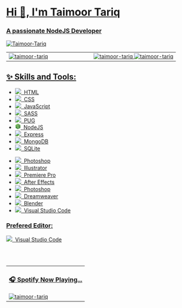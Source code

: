 <a href="#">
<h1>Hi 👋, I'm Taimoor Tariq</h1>
<h3>A passionate NodeJS Developer</h3>

<p>
<img alt="Taimoor-Tariq" src="https://komarev.com/ghpvc/?username=Taimoor-Tariq&label=Profile%20views&color=018e7e&style=flat-square" />
<!--     <img alt="GitHub followers" src="https://img.shields.io/github/followers/taimoor-tariq?style=flat-square"> -->
<!--     <img alt="Twitter Follow" src="https://img.shields.io/twitter/follow/_TaimoorTariq?style=flat-square"> -->
<!--     <img alt="Discord" src="https://img.shields.io/discord/790724326722633758?label=discord&style=flat-square"> -->
</p>

<!-- <p><img src="https://metrics.lecoq.io/Taimoor-Tariq" alt="taimoor-tariq" width="50%" /></p> -->
<!-- <p><img src="https://github-readme-streak-stats.herokuapp.com/?user=taimoor-tariq&theme=dark" alt="taimoor-tariq" width="50%" /></p> -->
<!-- <p><img src="https://github-readme-stats.vercel.app/api?username=taimoor-tariq&show_icons=true&theme=dark&locale=en&count_private=true" alt="taimoor-tariq" /></p> -->
<!-- <p><img src="https://readme-spotify.taimoor-tariq.vercel.app/api/spotify" alt="taimoor-tariq" width="50%" /></p> -->
<!-- <p><img src="https://github-readme-stats.vercel.app/api/top-langs?username=taimoor-tariq&show_icons=true&theme=dark&locale=en&layout=compact" alt="taimoor-tariq" /></p> -->

<table width="100%">
  <tr>
    <td width="50%">
      <img src="https://metrics.lecoq.io/Taimoor-Tariq" alt="taimoor-tariq" width="100%" />
    </td>
    <td>
      <img src="https://github-readme-stats.vercel.app/api/top-langs?username=taimoor-tariq&show_icons=true&theme=dark&locale=en&layout=compact" alt="taimoor-tariq" width="100%" />
      <img src="https://github-readme-stats.vercel.app/api?username=taimoor-tariq&show_icons=true&theme=dark&locale=en&count_private=true" alt="taimoor-tariq" width="100%" />
    </td>
  </tr>
</table>

<h2>✨ Skills and Tools:</h2>
<ul>
  <li><img src="https://cdn.icon-icons.com/icons2/2107/PNG/512/file_type_html_icon_130541.png" width="15px">&nbsp; HTML</li>
  <li><img src="https://cdn.icon-icons.com/icons2/2107/PNG/512/file_type_css_icon_130661.png" width="15px">&nbsp; CSS</li>
  <li><img src="https://cdn.icon-icons.com/icons2/2108/PNG/512/javascript_icon_130900.png" width="15px">&nbsp; JavaScript</li>
  <li><img src="https://cdn.icon-icons.com/icons2/2108/PNG/512/sass_icon_130835.png" width="15px">&nbsp; SASS</li>
  <li><img src="https://cdn.icon-icons.com/icons2/2107/PNG/512/file_type_pug_icon_130225.png" width="15px">&nbsp; PUG</li>
  <li><img src="https://raw.githubusercontent.com/github/explore/80688e429a7d4ef2fca1e82350fe8e3517d3494d/topics/nodejs/nodejs.png" width="15px">&nbsp; NodeJS</li>
  <li><img src="https://cdn.icon-icons.com/icons2/2107/PNG/512/file_type_node_icon_130301.png" width="15px">&nbsp; Express</li>
  <li><img src="https://cdn.icon-icons.com/icons2/2415/PNG/512/mongodb_original_logo_icon_146424.png" width="15px">&nbsp; MongoDB</li>
  <li><img src="https://cdn.icon-icons.com/icons2/2107/PNG/512/file_type_sqlite_icon_130153.png" width="15px">&nbsp; SQLite</li>
</ul>
<ul>
  <li><img src="https://cdn.icon-icons.com/icons2/1088/PNG/512/1485282157-adobe-photoshop-raster-graphics-editor-cc-creative-cloud_78285.png" width="15px">&nbsp; Photoshop</li>
  <li><img src="https://cdn.icon-icons.com/icons2/1088/PNG/512/1485282143-adobe-illustrator-cc-creative-cloud_78298.png" width="15px">&nbsp; Illustrator</li>
  <li><img src="https://cdn.icon-icons.com/icons2/1088/PNG/512/1485282149-adobe-premiere-pro-cc-creative-cloud_78301.png" width="15px">&nbsp; Premiere Pro</li>
  <li><img src="https://cdn.icon-icons.com/icons2/1088/PNG/512/1485282157-adobe-photoshop-raster-graphics-editor-cc-creative-cloud_78285.png" width="15px">&nbsp; After Effects</li>
  <li><img src="https://cdn.icon-icons.com/icons2/1088/PNG/512/1485282160-adobe-after-effects-cc-creative-cloud-digital-visual-effects-motion-graphics-and-compositing-application_78299.png" width="15px">&nbsp; Photoshop</li>
  <li><img src="https://cdn.icon-icons.com/icons2/1088/PNG/512/1485282146-adobe-dreamweaver-cc-creative-cloud_78288.png" width="15px">&nbsp; Dreamweaver</li>
  <li><img src="https://cdn.icon-icons.com/icons2/195/PNG/256/Blender_23505.png" width="15px">&nbsp; Blender</li>
  <li><img src="https://cdn.icon-icons.com/icons2/2107/PNG/512/file_type_vscode_icon_130084.png" width="15px">&nbsp; Visual Studio Code</li>
</ul>

<h3>Prefered Editor:</h3>
<p><img src="https://cdn.icon-icons.com/icons2/2107/PNG/512/file_type_vscode_icon_130084.png" width="15px">&nbsp; Visual Studio Code</p>

<br><br>
<table width="100%">
  <tr>
    <td>
      <h3>🎧 Spotify Now Playing...</h3>
    </td>
  </tr>
  <tr>
    <td>
      <img src="https://readme-spotify.taimoor-tariq.vercel.app/api/spotify" alt="taimoor-tariq" width="100%" />
    </td>
  </tr>
</table>

</a>
